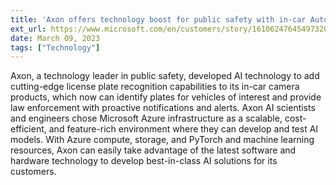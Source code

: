 ```yaml
---
title: 'Axon offers technology boost for public safety with in-car Automated License Plate Recognition on Azure'
ext_url: https://www.microsoft.com/en/customers/story/1610624764549732009-axon-partner-professional-services-azure
date: March 09, 2023
tags: ["Technology"]
---
```

Axon, a technology leader in public safety, developed AI technology to add cutting-edge license plate recognition capabilities to its in-car camera products, which now can identify plates for vehicles of interest and provide law enforcement with proactive notifications and alerts. Axon AI scientists and engineers chose Microsoft Azure infrastructure as a scalable, cost-efficient, and feature-rich environment where they can develop and test AI models. With Azure compute, storage, and PyTorch and machine learning resources, Axon can easily take advantage of the latest software and hardware technology to develop best-in-class AI solutions for its customers.